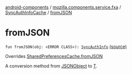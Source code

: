[android-components](../../index.md) / [mozilla.components.service.fxa](../index.md) / [SyncAuthInfoCache](index.md) / [fromJSON](./from-j-s-o-n.md)

# fromJSON

`fun fromJSON(obj: <ERROR CLASS>): `[`SyncAuthInfo`](../../mozilla.components.concept.sync/-sync-auth-info/index.md) [(source)](https://github.com/mozilla-mobile/android-components/blob/master/components/service/firefox-accounts/src/main/java/mozilla/components/service/fxa/SyncAuthInfoCache.kt#L41)

Overrides [SharedPreferencesCache.fromJSON](../../mozilla.components.support.base.utils/-shared-preferences-cache/from-j-s-o-n.md)

A conversion method from [JSONObject](#) to [T](../../mozilla.components.support.base.utils/-shared-preferences-cache/index.md#T).

